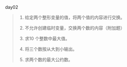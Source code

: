 
day02

> 1. 给定两个整形变量的值，将两个值的内容进行交换。 
>
> 2. 不允许创建临时变量，交换两个数的内容（附加题） 
> 3. 求10 个整数中最大值。 
> 4. 将三个数按从大到小输出。 
>
> 5. 求两个数的最大公约数。 
